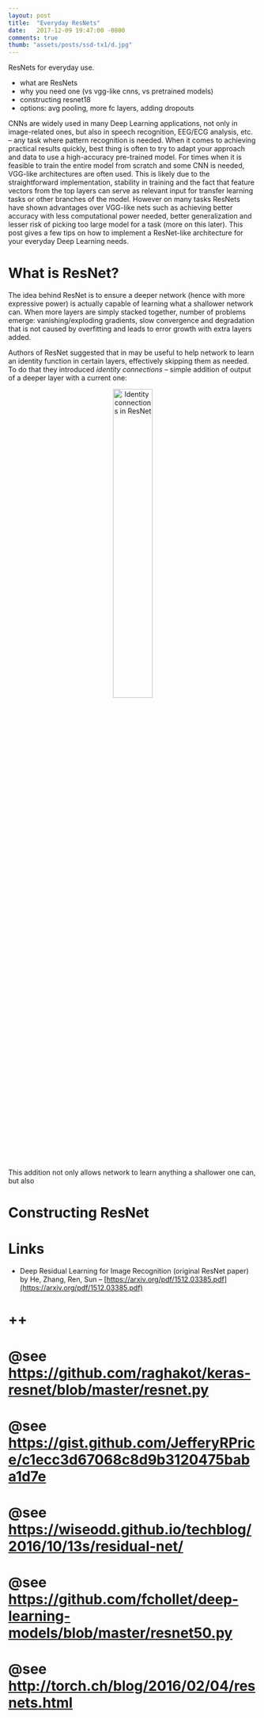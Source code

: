 ```yaml
---
layout: post
title:  "Everyday ResNets"
date:   2017-12-09 19:47:00 -0800
comments: true
thumb: "assets/posts/ssd-tx1/d.jpg"
---
```


ResNets for everyday use.

- what are ResNets
- why you need one (vs vgg-like cnns, vs pretrained models)
- constructing resnet18
- options: avg pooling, more fc layers, adding dropouts


CNNs are widely used in many Deep Learning applications, not only in image-related ones, but also in speech recognition, EEG/ECG analysis, etc. – any task where pattern recognition is needed. When it comes to achieving practical results quickly, best thing is often to try to adapt your approach and data to use a high-accuracy pre-trained model. For times when it is feasible to train the entire model from scratch and some CNN is needed, VGG-like architectures are often used. This is likely due to the straightforward implementation, stability in training and the fact that feature vectors from the top layers can serve as relevant input for transfer learning tasks or other branches of the model. However on many tasks ResNets have shown advantages over VGG-like nets such as achieving better accuracy with less computational power needed, better generalization and lesser risk of picking too large model for a task (more on this later). This post gives a few tips on how to implement a ResNet-like architecture for your everyday Deep Learning needs.

# What is ResNet?

The idea behind ResNet is to ensure a deeper network (hence with more expressive power) is actually capable of learning what a shallower network can. When more layers are simply stacked together, number of problems emerge: vanishing/exploding gradients, slow convergence and degradation that is not caused by overfitting and leads to error growth with extra layers added.

Authors of ResNet suggested that in may be useful to help network to learn an identity function in certain layers, effectively skipping them as needed. To do that they introduced _identity connections_ – simple addition of output of a deeper layer with a current one:

<center>
<img src="{{ site.url }}/assets/posts/resnets/resnet-a.png" alt="Identity connections in ResNet" width="40%">
</center>

This addition not only allows network to learn anything a shallower one can,  but also

# Constructing ResNet 




# Links

- Deep Residual Learning for Image Recognition (original ResNet paper) by He, Zhang, Ren, Sun – [https://arxiv.org/pdf/1512.03385.pdf](https://arxiv.org/pdf/1512.03385.pdf)
# ++
# @see https://github.com/raghakot/keras-resnet/blob/master/resnet.py
# @see https://gist.github.com/JefferyRPrice/c1ecc3d67068c8d9b3120475baba1d7e
# @see https://wiseodd.github.io/techblog/2016/10/13s/residual-net/
# @see https://github.com/fchollet/deep-learning-models/blob/master/resnet50.py
# @see http://torch.ch/blog/2016/02/04/resnets.html